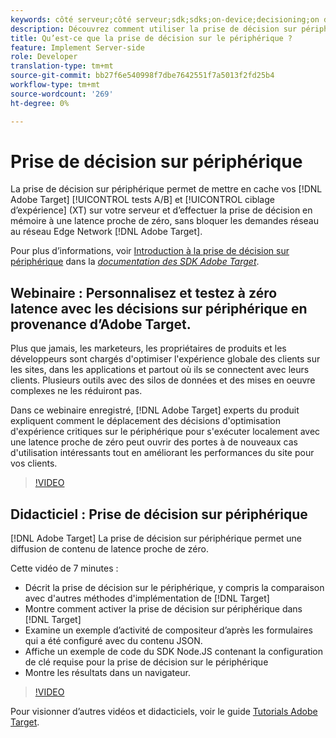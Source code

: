 ```yaml
---
keywords: côté serveur;côté serveur;sdk;sdks;on-device;decisioning;on device;ondevice;zero latency;near-zero;node.js
description: Découvrez comment utiliser la prise de décision sur périphérique pour mettre en cache vos activités A/B et MVT de Cible sur votre serveur afin de prendre des décisions en mémoire à une latence proche de zéro.
title: Qu’est-ce que la prise de décision sur le périphérique ?
feature: Implement Server-side
role: Developer
translation-type: tm+mt
source-git-commit: bb27f6e540998f7dbe7642551f7a5013f2fd25b4
workflow-type: tm+mt
source-wordcount: '269'
ht-degree: 0%

---
```



# Prise de décision sur périphérique

La prise de décision sur périphérique permet de mettre en cache vos [!DNL Adobe Target] [!UICONTROL tests A/B] et [!UICONTROL ciblage d’expérience] (XT) sur votre serveur et d’effectuer la prise de décision en mémoire à une latence proche de zéro, sans bloquer les demandes réseau au réseau Edge Network [!DNL Adobe Target].

Pour plus d’informations, voir [Introduction à la prise de décision sur périphérique](https://adobetarget-sdks.gitbook.io/docs/on-device-decisioning/introduction-to-on-device-decisioning) dans la *[documentation des SDK Adobe Target](https://adobetarget-sdks.gitbook.io/docs/)*.

## Webinaire : Personnalisez et testez à zéro latence avec les décisions sur périphérique en provenance d’Adobe Target.

Plus que jamais, les marketeurs, les propriétaires de produits et les développeurs sont chargés d&#39;optimiser l&#39;expérience globale des clients sur les sites, dans les applications et partout où ils se connectent avec leurs clients. Plusieurs outils avec des silos de données et des mises en oeuvre complexes ne les réduiront pas.

Dans ce webinaire enregistré, [!DNL Adobe Target] experts du produit expliquent comment le déplacement des décisions d&#39;optimisation d&#39;expérience critiques sur le périphérique pour s&#39;exécuter localement avec une latence proche de zéro peut ouvrir des portes à de nouveaux cas d&#39;utilisation intéressants tout en améliorant les performances du site pour vos clients.

>[!VIDEO](https://video.tv.adobe.com/v/328148)

## Didacticiel : Prise de décision sur périphérique

[!DNL Adobe Target] La prise de décision sur périphérique permet une diffusion de contenu de latence proche de zéro.

Cette vidéo de 7 minutes :

* Décrit la prise de décision sur le périphérique, y compris la comparaison avec d&#39;autres méthodes d&#39;implémentation de [!DNL Target]
* Montre comment activer la prise de décision sur périphérique dans [!DNL Target]
* Examine un exemple d’activité de compositeur d’après les formulaires qui a été configuré avec du contenu JSON.
* Affiche un exemple de code du SDK Node.JS contenant la configuration de clé requise pour la prise de décision sur le périphérique
* Montre les résultats dans un navigateur.

>[!VIDEO](https://video.tv.adobe.com/v/329032)

Pour visionner d’autres vidéos et didacticiels, voir le guide [Tutorials Adobe Target](https://experienceleague.adobe.com/docs/target-learn/tutorials/overview.html).
